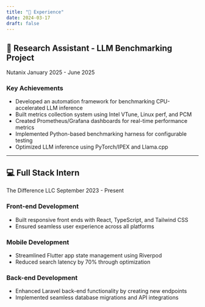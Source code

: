```yaml
---
title: "💼 Experience"
date: 2024-03-17
draft: false
---
```


## 🔬 Research Assistant - LLM Benchmarking Project
<div class="company-info">
  <span class="company-name">Nutanix</span>
  <span class="duration">January 2025 - June 2025</span>
</div>

### Key Achievements
* Developed an automation framework for benchmarking CPU-accelerated LLM inference
* Built metrics collection system using Intel VTune, Linux perf, and PCM
* Created Prometheus/Grafana dashboards for real-time performance metrics
* Implemented Python-based benchmarking harness for configurable testing
* Optimized LLM inference using PyTorch/IPEX and Llama.cpp

---

## 💻 Full Stack Intern
<div class="company-info">
  <span class="company-name">The Difference LLC</span>
  <span class="duration">September 2023 - Present</span>
</div>

### Front-end Development
* Built responsive front ends with React, TypeScript, and Tailwind CSS
* Ensured seamless user experience across all platforms

### Mobile Development
* Streamlined Flutter app state management using Riverpod
* Reduced search latency by 70% through optimization

### Back-end Development
* Enhanced Laravel back-end functionality by creating new endpoints
* Implemented seamless database migrations and API integrations 